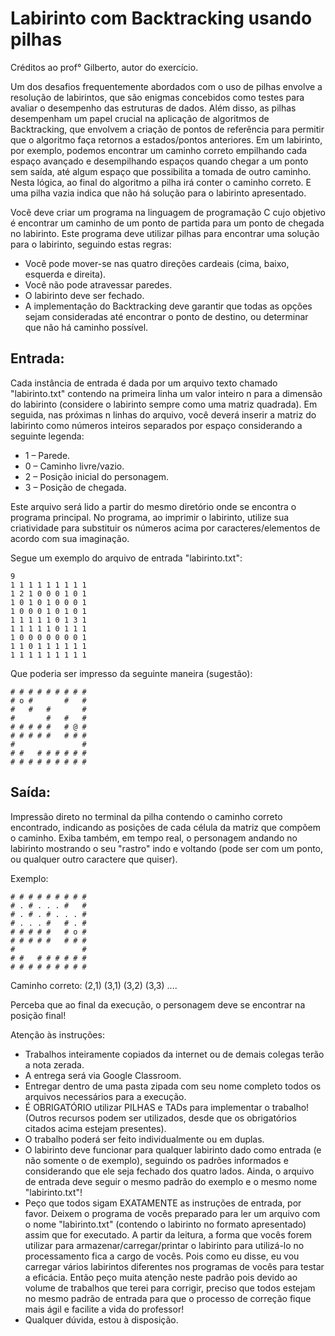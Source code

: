 # Labirinto com Backtracking usando pilhas

Créditos ao prof° Gilberto, autor do exercício.

Um dos desafios frequentemente abordados com o uso de pilhas envolve a resolução de labirintos, que são enigmas concebidos como testes para avaliar o desempenho das estruturas de dados. Além disso, as pilhas desempenham um papel crucial na aplicação de algoritmos de Backtracking, que envolvem a criação de pontos de referência para permitir que o algoritmo faça retornos a estados/pontos anteriores. Em um labirinto, por exemplo, podemos encontrar um caminho correto empilhando cada espaço avançado e desempilhando espaços quando chegar a um ponto sem saída, até algum espaço que possibilita a tomada de outro caminho. Nesta lógica, ao final do algoritmo a pilha irá conter o caminho correto. E uma pilha vazia indica que não há solução para o labirinto apresentado.

Você deve criar um programa na linguagem de programação C cujo objetivo é encontrar um caminho de um ponto de partida para um ponto de chegada no labirinto. Este programa deve utilizar pilhas para encontrar uma solução para o labirinto, seguindo estas regras:
- Você pode mover-se nas quatro direções cardeais (cima, baixo, esquerda e direita).
- Você não pode atravessar paredes.
- O labirinto deve ser fechado.
- A implementação do Backtracking deve garantir que todas as opções sejam consideradas até encontrar o ponto de destino, ou determinar que não há caminho possível.

## Entrada:

Cada instância de entrada é dada por um arquivo texto chamado "labirinto.txt" contendo na primeira linha um valor inteiro n para a dimensão do labirinto (considere o labirinto sempre como uma matriz quadrada). Em seguida, nas próximas n linhas do arquivo, você deverá inserir a matriz do labirinto como números inteiros separados por espaço considerando a seguinte legenda:
- 1 – Parede.
- 0 – Caminho livre/vazio.
- 2 – Posição inicial do personagem.
- 3 – Posição de chegada.

Este arquivo será lido a partir do mesmo diretório onde se encontra o programa principal. No programa, ao imprimir o labirinto, utilize sua criatividade para substituir os números acima por caracteres/elementos de acordo com sua imaginação.

Segue um exemplo do arquivo de entrada "labirinto.txt":

    9
    1 1 1 1 1 1 1 1 1 
    1 2 1 0 0 0 1 0 1
    1 0 1 0 1 0 0 0 1
    1 0 0 0 1 0 1 0 1
    1 1 1 1 1 0 1 3 1
    1 1 1 1 1 0 1 1 1
    1 0 0 0 0 0 0 0 1
    1 1 0 1 1 1 1 1 1
    1 1 1 1 1 1 1 1 1 

Que poderia ser impresso da seguinte maneira (sugestão):


    # # # # # # # # #
    # o #       #   #
    #   #   #       #
    #       #   #   #
    # # # # #   # @ # 
    # # # # #   # # #
    #               #
    # #   # # # # # #
    # # # # # # # # #

## Saída:

Impressão direto no terminal da pilha contendo o caminho correto encontrado, indicando as posições de cada célula da matriz que compõem o caminho.
Exiba também, em tempo real, o personagem andando no labirinto mostrando o seu "rastro" indo e voltando (pode ser com um ponto, ou qualquer outro caractere que quiser).

Exemplo:

    # # # # # # # # #
    # . # . . . #   #
    # . # . # . . . #
    # . . . #   # . #
    # # # # #   # o # 
    # # # # #   # # #
    #               #
    # #   # # # # # #
    # # # # # # # # #

Caminho correto: (2,1) (3,1) (3,2) (3,3) ....

Perceba que ao final da execução, o personagem deve se encontrar na posição final!

Atenção às instruções:
- Trabalhos inteiramente copiados da internet ou de demais colegas terão a nota zerada.
- A entrega será via Google Classroom.
- Entregar dentro de uma pasta zipada com seu nome completo todos os arquivos necessários para a execução.
- É OBRIGATÓRIO utilizar PILHAS e TADs para implementar o trabalho! (Outros recursos podem ser utilizados, desde que os obrigatórios citados acima estejam presentes).
- O trabalho poderá ser feito individualmente ou em duplas.
- O labirinto deve funcionar para qualquer labirinto dado como entrada (e não somente o de exemplo), seguindo os padrões informados e considerando que ele seja fechado dos quatro lados. Ainda, o arquivo de entrada deve seguir o mesmo padrão do exemplo e o mesmo nome "labirinto.txt"!
- Peço que todos sigam EXATAMENTE as instruções de entrada, por favor. Deixem o programa de vocês preparado para ler um arquivo com o nome "labirinto.txt" (contendo o labirinto no formato apresentado) assim que for executado. A partir da leitura, a forma que vocês forem utilizar para armazenar/carregar/printar o labirinto para utilizá-lo no processamento fica a cargo de vocês. Pois como eu disse, eu vou carregar vários labirintos diferentes nos programas de vocês para testar a eficácia. Então peço muita atenção neste padrão pois devido ao volume de trabalhos que terei para corrigir, preciso que todos estejam no mesmo padrão de entrada para que o processo de correção fique mais ágil e facilite a vida do professor!
- Qualquer dúvida, estou à disposição.